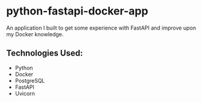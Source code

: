 # python-fastapi-docker-app
An application I built to get some experience with FastAPI and improve upon my Docker knowledge.

## Technologies Used:
* Python
* Docker
* PostgreSQL
* FastAPI
* Uvicorn